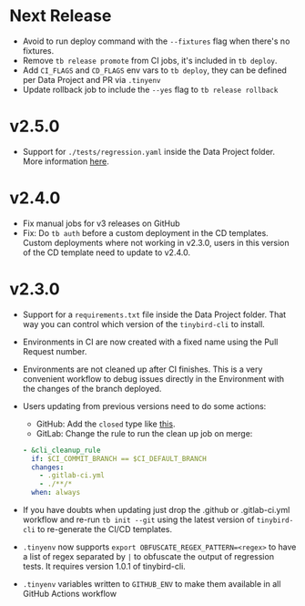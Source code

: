 Next Release
=============

- Avoid to run deploy command with the `--fixtures` flag when there's no fixtures.
- Remove `tb release promote` from CI jobs, it's included in `tb deploy`.
- Add `CI_FLAGS` and `CD_FLAGS` env vars to `tb deploy`, they can be defined per Data Project and PR via `.tinyenv`
- Update rollback job to include the `--yes` flag to `tb release rollback`

v2.5.0
=======

- Support for `./tests/regression.yaml` inside the Data Project folder. More information [here](https://www.tinybird.co/docs/guides/continuous-integration.html#testing-strategies).

v2.4.0
=======

- Fix manual jobs for v3 releases on GitHub
- Fix: Do `tb auth` before a custom deployment in the CD templates. Custom deployments where not working in v2.3.0, users in this version of the CD template need to update to v2.4.0.


v2.3.0
======

- Support for a `requirements.txt` file inside the Data Project folder. That way you can control which version of the `tinybird-cli` to install.
- Environments in CI are now created with a fixed name using the Pull Request number.
- Environments are not cleaned up after CI finishes. This is a very convenient workflow to debug issues directly in the Environment with the changes of the branch deployed.
- Users updating from previous versions need to do some actions:
  - GitHub: Add the `closed` type like [this](https://github.com/tinybirdco/ci_analytics/pull/12/commits/01a207ab2dac38a18ea76c81b0b3087ad3f9cb91).
  - GitLab: Change the rule to run the clean up job on merge:

  ```yaml
  - &cli_cleanup_rule
    if: $CI_COMMIT_BRANCH == $CI_DEFAULT_BRANCH
    changes:
      - .gitlab-ci.yml
      - ./**/*
    when: always
    ```
- If you have doubts when updating just drop the .github or .gitlab-ci.yml workflow and re-run `tb init --git` using the latest version of `tinybird-cli` to re-generate the CI/CD templates.
- `.tinyenv` now supports `export OBFUSCATE_REGEX_PATTERN=<regex>` to have a list of regex separated by `|` to obfuscate the output of regression tests. It requires version 1.0.1 of tinybird-cli.
- `.tinyenv` variables written to `GITHUB_ENV` to make them available in all GitHub Actions workflow
